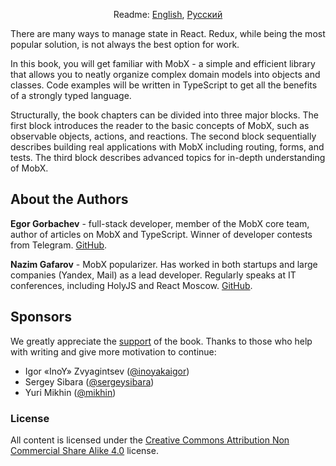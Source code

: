 <p align="center">
  Readme: <a href="./README.md">English</a>, <a href="./README.ru.md">Русский</a>
</p>

There are many ways to manage state in React. Redux, while being the most popular solution, is not always the best option for work.

In this book, you will get familiar with MobX - a simple and efficient library that allows you to neatly organize complex domain models into objects and classes. Code examples will be written in TypeScript to get all the benefits of a strongly typed language.

Structurally, the book chapters can be divided into three major blocks. The first block introduces the reader to the basic concepts of MobX, such as observable objects, actions, and reactions. The second block sequentially describes building real applications with MobX including routing, forms, and tests. The third block describes advanced topics for in-depth understanding of MobX.

## About the Authors

**Egor Gorbachev** - full-stack developer, member of the MobX core team, author of articles on MobX and TypeScript. Winner of developer contests from Telegram. [GitHub](https://github.com/kubk).

**Nazim Gafarov** - MobX popularizer. Has worked in both startups and large companies (Yandex, Mail) as a lead developer. Regularly speaks at IT conferences, including HolyJS and React Moscow. [GitHub](https://github.com/zapolnoch).

## Sponsors

We greatly appreciate the [support](http://mobx-cookbook.github.io/en/support) of the book. Thanks to those who help with writing and give more motivation to continue:

- Igor «InoY» Zvyagintsev ([@inoyakaigor](https://github.com/inoyakaigor))
- Sergey Sibara ([@sergeysibara](https://github.com/sergeysibara))
- Yuri Mikhin ([@mikhin](https://github.com/mikhin))

### License

All content is licensed under the [Creative Commons Attribution Non Commercial Share Alike 4.0](https://creativecommons.org/licenses/by-nc-sa/4.0/) license.